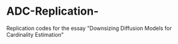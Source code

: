# ADC-Replication-
Replication codes for the essay "Downsizing Diffusion Models for Cardinality Estimation"

